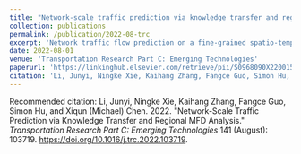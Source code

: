 ```yaml
---
title: "Network-scale traffic prediction via knowledge transfer and regional MFD analysis"
collection: publications
permalink: /publication/2022-08-trc
excerpt: 'Network traffic flow prediction on a fine-grained spatio-temporal scale is essential for intelligent transportation systems, and extensive studies have been carried out in this area. However, existing methods are mostly data-driven, with stringent requirements on the amount and quality of data. The collected network-scale traffic data are expected to be complete, sufficient, and representative, containing most traffic flow patterns in the road network. Unfortunately, it is very rare that sufficient and representative traffic data across the whole road network in several consecutive weeks are available for model calibration. In real-world applications, data insufficiency and dataset shift problems are prevalent, resulting in the ‘cold start’ issue in traffic prediction. To deal with the challenges above, this paper develops a two-stage physics-informed transfer learning method for network-scale link-wise traffic flow knowledge transfer under MFD-based physical constraints. In the first stage, the road network is partitioned and similar traffic regions are identified according to the physical invariants and MFD characteristics. In this way, the network-scale link-wise traffic flow pattern transfer between similar regions can be initiated under the assumption that regions with similar aggregated traffic flow patterns are more likely to share comparable link-wise traffic flow features. In the second stage, we propose our knowledge transfer architecture Deep Tensor Adaptation Network (DTAN) to bridge traffic flow knowledge in source and target regions via the parallel Siamese network structure, and further reduce domain discrepancy by imposing two distribution adaptation regularizations. A real-world traffic dataset on the urban expressway network of Beijing is used for numerical tests. The experiment results show that the proposed framework can leverage the trade-off between specific regression task performance in a single region and generalized domain adaptation capacity across multiple regions. The data insufficiency, dataset shift, and heavy computational cost problems are alleviated by improving model transferability. Finally, extensive empirical analysis is carried out to explore traffic flow pattern transferability and its relation to network traffic properties.'
date: 2022-08-01
venue: 'Transportation Research Part C: Emerging Technologies'
paperurl: 'https://linkinghub.elsevier.com/retrieve/pii/S0968090X22001565'
citation: 'Li, Junyi, Ningke Xie, Kaihang Zhang, Fangce Guo, Simon Hu, and Xiqun (Michael) Chen. 2022. &quot;Network-Scale Traffic Prediction via Knowledge Transfer and Regional MFD Analysis.&quot; <i>Transportation Research Part C: Emerging Technologies</i> 141 (August): 103719. https://doi.org/10.1016/j.trc.2022.103719.'
---
```

Recommended citation: Li, Junyi, Ningke Xie, Kaihang Zhang, Fangce Guo, Simon Hu, and Xiqun (Michael) Chen. 2022. &quot;Network-Scale Traffic Prediction via Knowledge Transfer and Regional MFD Analysis.&quot; <i>Transportation Research Part C: Emerging Technologies</i> 141 (August): 103719. https://doi.org/10.1016/j.trc.2022.103719.
